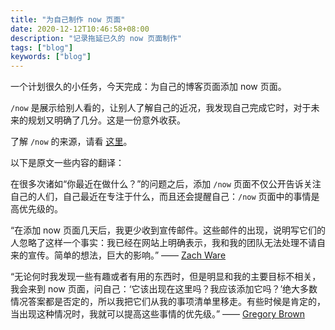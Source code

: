 ```yaml
---
title: "为自己制作 now 页面"
date: 2020-12-12T10:46:58+08:00
description: "记录拖延已久的 now 页面制作"
tags: ["blog"]
keywords: ["blog"]
---
```


一个计划很久的小任务，今天完成：为自己的博客页面添加 now 页面。

`/now` 是展示给别人看的，让别人了解自己的近况，我发现自己完成它时，对于未来的规划又明确了几分。这是一份意外收获。

了解 `/now` 的来源，请看 [这里](https://nownownow.com/about)。

以下是原文一些内容的翻译：

在很多次诸如“你最近在做什么？”的问题之后，添加 `/now` 页面不仅公开告诉关注自己的人们，自己最近在专注于什么，而且还会提醒自己：`/now` 页面中的事情是高优先级的。

“在添加 now 页面几天后，我更少收到宣传邮件。这些邮件的出现，说明写它们的人忽略了这样一个事实：我已经在网站上明确表示，我和我的团队无法处理不请自来的宣传。简单的想法，巨大的影响。” —— [Zach Ware](http://nerdzach.com/now/)

“无论何时我发现一些有趣或者有用的东西时，但是明显和我的主要目标不相关，我会来到 now 页面，问自己：‘它该出现在这里吗？我应该添加它吗？’绝大多数情况答案都是否定的，所以我把它们从我的事项清单里移走。有些时候是肯定的，当出现这种情况时，我就可以提高这些事情的优先级。” —— [Gregory Brown](http://practicingdeveloper.com/now/)

